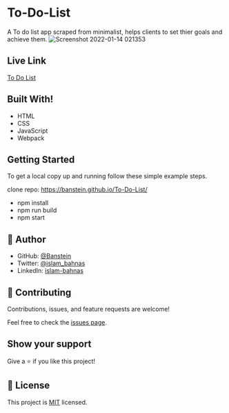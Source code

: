 # To-Do-List

A To do list app scraped from minimalist, helps clients to set thier goals and achieve them.
![Screenshot 2022-01-14 021353](https://user-images.githubusercontent.com/35707975/149429081-42289a47-17ee-4075-a9f1-0e23b5382bef.png)


## Live Link

[To Do List](https://banstein.github.io/To-Do-List/)

## Built With!

- HTML
- CSS
- JavaScript
- Webpack

## Getting Started

To get a local copy up and running follow these simple example steps.

clone repo: https://banstein.github.io/To-Do-List/
- npm install
- npm run build
- npm start

## 👤 **Author**

- GitHub: [@Banstein](https://github.com/Banstein)
- Twitter: [@islam_bahnas](https://twitter.com/islam_bahnas)
- LinkedIn: [islam-bahnas](www.linkedin.com/in/islam-bahnas)

## 🤝 Contributing

Contributions, issues, and feature requests are welcome!

Feel free to check the [issues page](../../issues/).

## Show your support

Give a ⭐️ if you like this project!

## 📝 License

This project is [MIT](./LICENSE) licensed.
